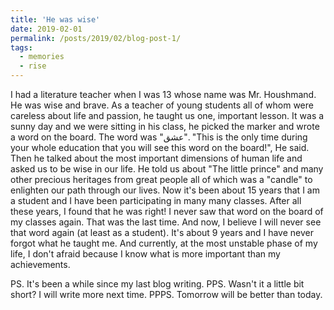 ```yaml
---
title: 'He was wise'
date: 2019-02-01
permalink: /posts/2019/02/blog-post-1/
tags:
  - memories
  - rise
---
```


I had a literature teacher when I was 13 whose name was Mr. Houshmand. He was wise and brave. As a teacher of young students all of whom were careless about life and passion, he taught us one, important lesson. It was a sunny day and we were sitting in his class, he picked the marker and wrote a word on the board. The word was "عشق". "This is the only time during your whole education that you will see this word on the board!", He said. Then he talked about the most important dimensions of human life and asked us to be wise in our life. He told us about "The little prince" and many other precious heritages from great people all of which was a "candle" to enlighten our path through our lives. Now it's been about 15 years that I am a student and I have been participating in many many classes. After all these years, I found that he was right! I never saw that word on the board of my classes again. That was the last time. And now, I believe I will never see that word again (at least as a student). It's about 9 years and I have never forgot what he taught me. And currently, at the most unstable phase of my life, I don't afraid because I know what is more important than my achievements.

PS. It's been a while since my last blog writing.
PPS. Wasn't it a little bit short? I will write more next time.
PPPS. Tomorrow will be better than today.
